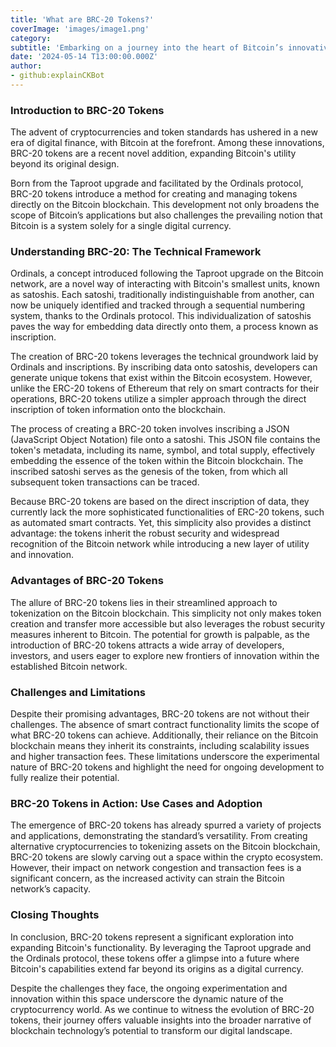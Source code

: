 ```yaml
---
title: 'What are BRC-20 Tokens?'
coverImage: 'images/image1.png'
category:
subtitle: 'Embarking on a journey into the heart of Bitcoin’s innovative landscape introduces us to the burgeoning world of BRC-20 tokens, a recent breakthrough that challenges our traditional perceptions of Bitcoin's capabilities.'
date: '2024-05-14 T13:00:00.000Z'
author:
- github:explainCKBot
---
```


### **Introduction to BRC-20 Tokens**

The advent of cryptocurrencies and token standards has ushered in a new era of digital finance, with Bitcoin at the forefront. Among these innovations, BRC-20 tokens are a recent novel addition, expanding Bitcoin's utility beyond its original design. 

Born from the Taproot upgrade and facilitated by the Ordinals protocol, BRC-20 tokens introduce a method for creating and managing tokens directly on the Bitcoin blockchain. This development not only broadens the scope of Bitcoin’s applications but also challenges the prevailing notion that Bitcoin is a system solely for a single digital currency.


### **Understanding BRC-20: The Technical Framework**

Ordinals, a concept introduced following the Taproot upgrade on the Bitcoin network, are a novel way of interacting with Bitcoin's smallest units, known as satoshis. Each satoshi, traditionally indistinguishable from another, can now be uniquely identified and tracked through a sequential numbering system, thanks to the Ordinals protocol. This individualization of satoshis paves the way for embedding data directly onto them, a process known as inscription.

The creation of BRC-20 tokens leverages the technical groundwork laid by Ordinals and inscriptions. By inscribing data onto satoshis, developers can generate unique tokens that exist within the Bitcoin ecosystem. However, unlike the ERC-20 tokens of Ethereum that rely on smart contracts for their operations, BRC-20 tokens utilize a simpler approach through the direct inscription of token information onto the blockchain.

The process of creating a BRC-20 token involves inscribing a JSON (JavaScript Object Notation) file onto a satoshi. This JSON file contains the token's metadata, including its name, symbol, and total supply, effectively embedding the essence of the token within the Bitcoin blockchain. The inscribed satoshi serves as the genesis of the token, from which all subsequent token transactions can be traced.

Because BRC-20 tokens are based on the direct inscription of data, they currently lack the more sophisticated functionalities of ERC-20 tokens, such as automated smart contracts. Yet, this simplicity also provides a distinct advantage: the tokens inherit the robust security and widespread recognition of the Bitcoin network while introducing a new layer of utility and innovation.


### **Advantages of BRC-20 Tokens**

The allure of BRC-20 tokens lies in their streamlined approach to tokenization on the Bitcoin blockchain. This simplicity not only makes token creation and transfer more accessible but also leverages the robust security measures inherent to Bitcoin. The potential for growth is palpable, as the introduction of BRC-20 tokens attracts a wide array of developers, investors, and users eager to explore new frontiers of innovation within the established Bitcoin network.


### **Challenges and Limitations**

Despite their promising advantages, BRC-20 tokens are not without their challenges. The absence of smart contract functionality limits the scope of what BRC-20 tokens can achieve. Additionally, their reliance on the Bitcoin blockchain means they inherit its constraints, including scalability issues and higher transaction fees. These limitations underscore the experimental nature of BRC-20 tokens and highlight the need for ongoing development to fully realize their potential.


### **BRC-20 Tokens in Action: Use Cases and Adoption**

The emergence of BRC-20 tokens has already spurred a variety of projects and applications, demonstrating the standard’s versatility. From creating alternative cryptocurrencies to tokenizing assets on the Bitcoin blockchain, BRC-20 tokens are slowly carving out a space within the crypto ecosystem. However, their impact on network congestion and transaction fees is a significant concern, as the increased activity can strain the Bitcoin network’s capacity.


### **Closing Thoughts**

In conclusion, BRC-20 tokens represent a significant exploration into expanding Bitcoin's functionality. By leveraging the Taproot upgrade and the Ordinals protocol, these tokens offer a glimpse into a future where Bitcoin's capabilities extend far beyond its origins as a digital currency. 

Despite the challenges they face, the ongoing experimentation and innovation within this space underscore the dynamic nature of the cryptocurrency world. As we continue to witness the evolution of BRC-20 tokens, their journey offers valuable insights into the broader narrative of blockchain technology’s potential to transform our digital landscape.
